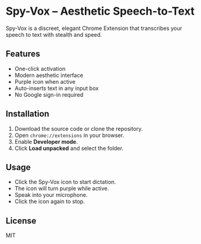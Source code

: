 # Spy-Vox – Aesthetic Speech-to-Text

Spy-Vox is a discreet, elegant Chrome Extension that transcribes your speech to text with stealth and speed.

## Features
- One-click activation
- Modern aesthetic interface
- Purple icon when active
- Auto-inserts text in any input box
- No Google sign-in required

## Installation
1. Download the source code or clone the repository.
2. Open `chrome://extensions` in your browser.
3. Enable **Developer mode**.
4. Click **Load unpacked** and select the folder.

## Usage
- Click the Spy-Vox icon to start dictation.
- The icon will turn purple while active.
- Speak into your microphone.
- Click the icon again to stop.

## License
MIT
